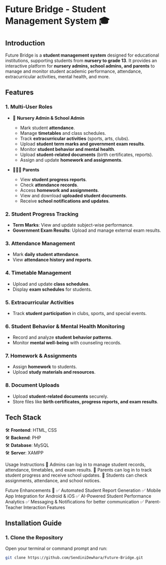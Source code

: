 # Future Bridge - Student Management System 🎓  

## Introduction  
Future Bridge is a **student management system** designed for educational institutions, supporting students from **nursery to grade 13**. It provides an interactive platform for **nursery admins, school admins, and parents** to manage and monitor student academic performance, attendance, extracurricular activities, mental health, and more.  

## Features  
### **1. Multi-User Roles**  
- 🏫 **Nursery Admin & School Admin**  
  - Mark student **attendance**.  
  - Manage **timetables** and class schedules.  
  - Track **extracurricular activities** (sports, arts, clubs).  
  - Upload **student term marks and government exam results**.  
  - Monitor **student behavior and mental health**.  
  - Upload **student-related documents** (birth certificates, reports).  
  - Assign and update **homework and assignments**.  

- 👨‍👩‍👦 **Parents**  
  - View **student progress reports**.  
  - Check **attendance records**.  
  - Access **homework and assignments**.  
  - View and download **uploaded student documents**.  
  - Receive **school notifications and updates**.  

### **2. Student Progress Tracking**  
- **Term Marks**: View and update subject-wise performance.  
- **Government Exam Results**: Upload and manage external exam results.  

### **3. Attendance Management**  
- Mark **daily student attendance**.  
- View **attendance history and reports**.  

### **4. Timetable Management**  
- Upload and update **class schedules**.  
- Display **exam schedules** for students.  

### **5. Extracurricular Activities**  
- Track **student participation** in clubs, sports, and special events.  

### **6. Student Behavior & Mental Health Monitoring**  
- Record and analyze **student behavior patterns**.  
- Monitor **mental well-being** with counseling records.  

### **7. Homework & Assignments**  
- Assign **homework** to students.  
- Upload **study materials and resources**.  

### **8. Document Uploads**  
- Upload **student-related documents** securely.  
- Store files like **birth certificates, progress reports, and exam results**.  

## Tech Stack  
🛠️ **Frontend**: HTML, CSS  
🛠️ **Backend**: PHP  
🛠️ **Database**: MySQL  
🛠️ **Server**: XAMPP  

Usage Instructions
🔹 Admins can log in to manage student records, attendance, timetables, and exam results.
🔹 Parents can log in to track student progress and receive school updates.
🔹 Students can check assignments, attendance, and school notices.

Future Enhancements 🚀
✅ Automated Student Report Generation
✅ Mobile App Integration for Android & iOS
✅ AI-Powered Student Performance Analytics
✅ Messaging & Notifications for better communication
✅ Parent-Teacher Interaction Features

## Installation Guide  
### **1. Clone the Repository**  
Open your terminal or command prompt and run:  
```sh
git clone https://github.com/SendiniDewhara/Future-Bridge.git

